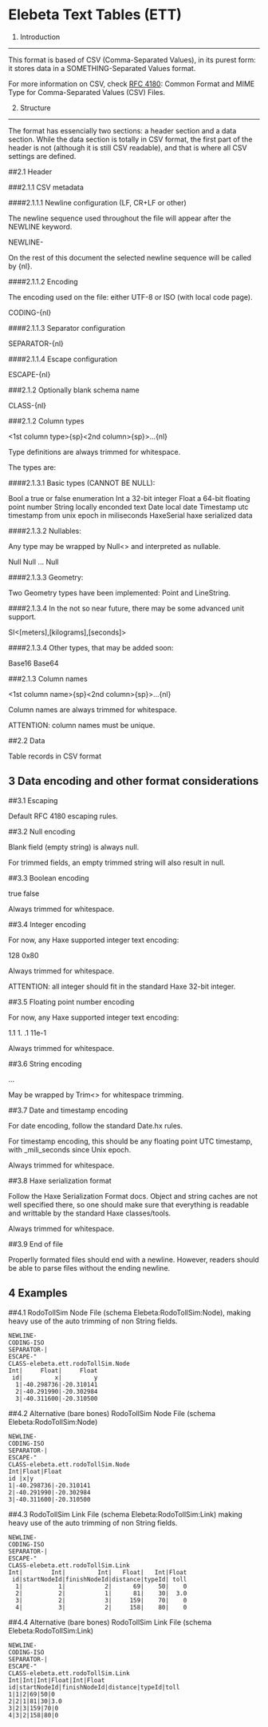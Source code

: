 Elebeta Text Tables (ETT)
================================================================================

1. Introduction
--------------------------------------------------------------------------------

This format is based of CSV (Comma-Separated Values), in its purest form:
it stores data in a SOMETHING-Separated Values format.

For more information on CSV, check [RFC 4180](http://tools.ietf.org/html/rfc4180):
Common Format and MIME Type for Comma-Separated Values (CSV) Files.

2. Structure
--------------------------------------------------------------------------------

The format has essencially two sections: a header section and a data section.
While the data section is totally in CSV format, the first part of the header
is not (although it is still CSV readable), and that is where all CSV settings
are defined.

##2.1 Header

###2.1.1 CSV metadata

####2.1.1.1 Newline configuration (LF, CR+LF or other)

The newline sequence used throughout the file will appear
after the NEWLINE keyword.

NEWLINE-<newline sequence>

On the rest of this document the selected newline sequence
will be called by {nl}.

####2.1.1.2 Encoding

The encoding used on the file: either UTF-8 or ISO (with
local code page).

CODING-<UTF-8 or ISO>{nl}

####2.1.1.3 Separator configuration

SEPARATOR-<separator character>{nl}

####2.1.1.4 Escape configuration

ESCAPE-<escape character>{nl}

###2.1.2 Optionally blank schema name

CLASS-<optionally blank schema name>{nl}

###2.1.2 Column types

<1st column type>{sp}<2nd column>{sp}>...<nth column>{nl}

Type definitions are always trimmed for whitespace.

The types are:

####2.1.3.1 Basic types (CANNOT BE NULL):

Bool           a true or false enumeration
Int            a 32-bit integer
Float          a 64-bit floating point number
String         locally enconded text
Date           local date
Timestamp      utc timestamp from unix epoch in miliseconds
HaxeSerial     haxe serialized data

####2.1.3.2 Nullables:

Any type may be wrapped by Null<> and interpreted as
nullable.

Null<Bool>
Null<Int>
...
Null<HaxeSerial>

####2.1.3.3 Geometry:

Two Geometry types have been implemented: Point and LineString.

####2.1.3.4 In the not so near future, there may be some advanced unit
support.

SI<[meters],[kilograms],[seconds]>

####2.1.3.4 Other types, that may be added soon:

Base16
Base64

###2.1.3 Column names

<1st column name>{sp}<2nd column>{sp}>...<nth column>{nl}

Column names are always trimmed for whitespace.

ATTENTION: column names must be unique.

##2.2 Data

Table records in CSV format

3 Data encoding and other format considerations
--------------------------------------------------------------------------------

##3.1 Escaping

Default RFC 4180 escaping rules.

##3.2 Null encoding

Blank field (empty string) is always null.

For trimmed fields, an empty trimmed string will also result in null.

##3.3 Boolean encoding

true
false

Always trimmed for whitespace.

##3.4 Integer encoding

For now, any Haxe supported integer text encoding:

128
0x80

Always trimmed for whitespace.

ATTENTION: all integer should fit in the standard Haxe 32-bit integer.

##3.5 Floating point number encoding

For now, any Haxe supported integer text encoding:

1.1
1.
.1
11e-1

Always trimmed for whitespace.

##3.6 String encoding

...

May be wrapped by Trim<> for whitespace trimming.

##3.7 Date and timestamp encoding

For date encoding, follow the standard Date.hx rules.

For timestamp encoding, this should be any floating point UTC timestamp,
with _mili_seconds since Unix epoch.

Always trimmed for whitespace.

##3.8 Haxe serialization format

Follow the Haxe Serialization Format docs. Object and string caches are not
well specified there, so one should make sure that everything is readable
and writtable by the standard Haxe classes/tools.

Always trimmed for whitespace.

##3.9 End of file

Properlly formated files should end with a newline. However, readers should
be able to parse files without the ending newline.



4 Examples
--------------------------------------------------------------------------------

##4.1 RodoTollSim Node File (schema Elebeta:RodoTollSim:Node), making heavy use
 of the auto trimming of non String fields.

```
NEWLINE-
CODING-ISO
SEPARATOR-|
ESCAPE-"
CLASS-elebeta.ett.rodoTollSim.Node
Int|     Float|     Float
 id|         x|         y
  1|-40.298736|-20.310141
  2|-40.291990|-20.302984
  3|-40.311600|-20.310500
```

##4.2 Alternative (bare bones) RodoTollSim Node File (schema Elebeta:RodoTollSim:Node)

```
NEWLINE-
CODING-ISO
SEPARATOR-|
ESCAPE-"
CLASS-elebeta.ett.rodoTollSim.Node
Int|Float|Float
id |x|y
1|-40.298736|-20.310141
2|-40.291990|-20.302984
3|-40.311600|-20.310500
```

##4.3 RodoTollSim Link File (schema Elebeta:RodoTollSim:Link) making heavy use of
 the auto trimming of non String fields.

```
NEWLINE-
CODING-ISO
SEPARATOR-|
ESCAPE-"
CLASS-elebeta.ett.rodoTollSim.Link
Int|        Int|         Int|   Float|   Int|Float
 id|startNodeId|finishNodeId|distance|typeId| toll
  1|          1|           2|      69|    50|    0
  2|          2|           1|      81|    30|  3.0
  3|          2|           3|     159|    70|    0
  4|          3|           2|     158|    80|    0
```

##4.4 Alternative (bare bones) RodoTollSim Link File (schema Elebeta:RodoTollSim:Link)

```
NEWLINE-
CODING-ISO
SEPARATOR-|
ESCAPE-"
CLASS-elebeta.ett.rodoTollSim.Link
Int|Int|Int|Float|Int|Float
id|startNodeId|finishNodeId|distance|typeId|toll
1|1|2|69|50|0
2|2|1|81|30|3.0
3|2|3|159|70|0
4|3|2|158|80|0
```
